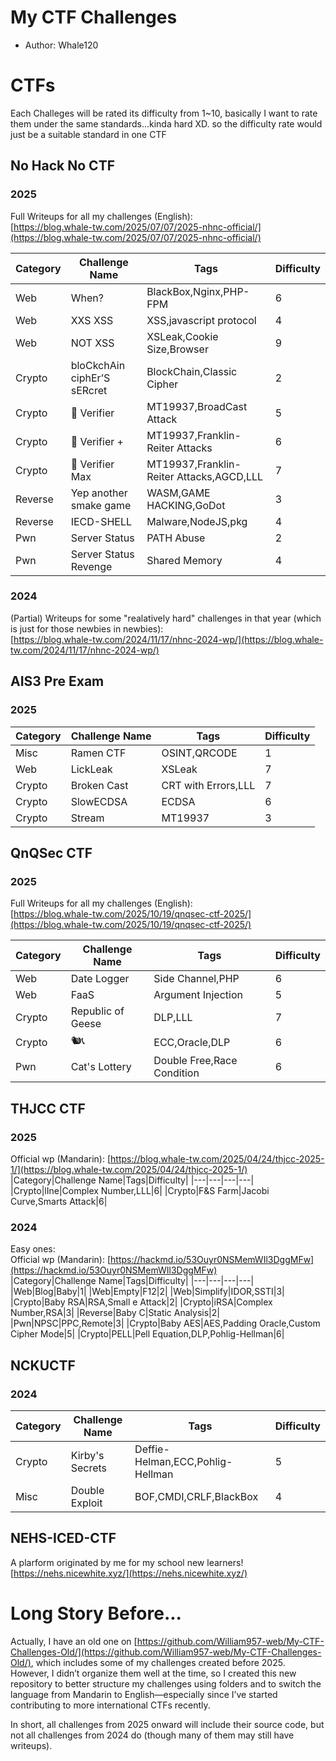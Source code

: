 # My CTF Challenges
- Author: Whale120

# CTFs
Each Challeges will be rated its difficulty from 1~10, basically I want to rate them under the same standards...kinda hard XD. so the difficulty rate would just be a suitable standard in one CTF  

## No Hack No CTF
### 2025
Full Writeups for all my challenges (English):  
[https://blog.whale-tw.com/2025/07/07/2025-nhnc-official/](https://blog.whale-tw.com/2025/07/07/2025-nhnc-official/)  

|Category|Challenge Name|Tags|Difficulty|
|---|---|---|---|
|Web|When?|BlackBox,Nginx,PHP-FPM|6|
|Web|XXS XSS|XSS,javascript protocol|4|
|Web|NOT XSS|XSLeak,Cookie Size,Browser|9|
|Crypto|bloCkchAin ciphEr’S sERcret|BlockChain,Classic Cipher|2|
|Crypto|🐺 Verifier|MT19937,BroadCast Attack|5|
|Crypto|🐺 Verifier +|MT19937,Franklin-Reiter Attacks|6|
|Crypto|🐺 Verifier Max|MT19937,Franklin-Reiter Attacks,AGCD,LLL|7|
|Reverse|Yep another smake game|WASM,GAME HACKING,GoDot|3|
|Reverse|IECD-SHELL|Malware,NodeJS,pkg|4|
|Pwn|Server Status|PATH Abuse|2|
|Pwn|Server Status Revenge|Shared Memory|4|

### 2024
(Partial) Writeups for some "realatively hard" challenges in that year (which is just for those newbies in newbies):   
[https://blog.whale-tw.com/2024/11/17/nhnc-2024-wp/](https://blog.whale-tw.com/2024/11/17/nhnc-2024-wp/) 


## AIS3 Pre Exam
### 2025

|Category|Challenge Name|Tags|Difficulty|
|---|---|---|---|
|Misc|Ramen CTF|OSINT,QRCODE|1|
|Web|LickLeak|XSLeak|7|
|Crypto|Broken Cast|CRT with Errors,LLL|7|
|Crypto|SlowECDSA|ECDSA|6|
|Crypto|Stream|MT19937|3|

## QnQSec CTF
### 2025
Full Writeups for all my challenges (English):  
[https://blog.whale-tw.com/2025/10/19/qnqsec-ctf-2025/](https://blog.whale-tw.com/2025/10/19/qnqsec-ctf-2025/)  

|Category|Challenge Name|Tags|Difficulty|
|---|---|---|---|
|Web|Date Logger|Side Channel,PHP|6|
|Web|FaaS|Argument Injection|5|
|Crypto|Republic of Geese|DLP,LLL|7|
|Crypto|🐿️📞|ECC,Oracle,DLP|6|
|Pwn|Cat's Lottery|Double Free,Race Condition|6|

## THJCC CTF
### 2025
Official wp (Mandarin): [https://blog.whale-tw.com/2025/04/24/thjcc-2025-1/](https://blog.whale-tw.com/2025/04/24/thjcc-2025-1/)  
|Category|Challenge Name|Tags|Difficulty|
|---|---|---|---|
|Crypto|lIne|Complex Number,LLL|6|
|Crypto|F&S Farm|Jacobi Curve,Smarts Attack|6|

### 2024
Easy ones:  
Official wp (Mandarin): [https://hackmd.io/53Ouyr0NSMemWIl3DggMFw](https://hackmd.io/53Ouyr0NSMemWIl3DggMFw)  
|Category|Challenge Name|Tags|Difficulty|
|---|---|---|---|
|Web|Blog|Baby|1|
|Web|Empty|F12|2|
|Web|Simplify|IDOR,SSTI|3|
|Crypto|Baby RSA|RSA,Small e Attack|2|
|Crypto|iRSA|Complex Number,RSA|3|
|Reverse|Baby C|Static Analysis|2|
|Pwn|NPSC|PPC,Remote|3|
|Crypto|Baby AES|AES,Padding Oracle,Custom Cipher Mode|5|
|Crypto|PELL|Pell Equation,DLP,Pohlig-Hellman|6|

## NCKUCTF
### 2024
|Category|Challenge Name|Tags|Difficulty|
|---|---|---|---|
|Crypto|Kirby's Secrets|Deffie-Helman,ECC,Pohlig-Hellman|5|
|Misc|Double Exploit|BOF,CMDI,CRLF,BlackBox|4|

## NEHS-ICED-CTF
A plarform originated by me for my school new learners!  
[https://nehs.nicewhite.xyz/](https://nehs.nicewhite.xyz/)  

# Long Story Before...
Actually, I have an old one on [https://github.com/William957-web/My-CTF-Challenges-Old/](https://github.com/William957-web/My-CTF-Challenges-Old/), which includes some of my challenges created before 2025. However, I didn’t organize them well at the time, so I created this new repository to better structure my challenges using folders and to switch the language from Mandarin to English—especially since I’ve started contributing to more international CTFs recently.  
  
In short, all challenges from 2025 onward will include their source code, but not all challenges from 2024 do (though many of them may still have writeups).  
